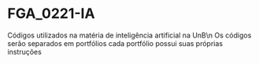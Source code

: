 # FGA_0221-IA
Códigos utilizados na matéria de inteligência artificial na UnB\n
Os códigos serão separados em portfólios cada portfólio possui suas próprias instruções
